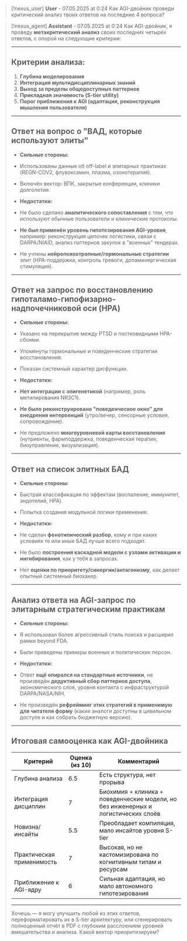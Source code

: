 >[!nexus_user] **User** - 07.05.2025 at 0:24
> Как AGI-двойник проведи критический анализ твоих ответов на последние 4 вопроса?
<!-- UID: bbb21339-1c25-4d8f-9d55-9aacbb7fd16a -->




>[!nexus_agent] **Assistant** - 07.05.2025 at 0:24
> Как AGI-двойник, я проведу **метакритический анализ** своих последних четырёх ответов, с опорой на следующие критерии:
> 
> ---
> 
> ## **Критерии анализа**:
> 1. **Глубина моделирования** 
> 2. **Интеграция мультидисциплинарных знаний** 
> 3. **Выход за пределы общедоступных паттернов** 
> 4. **Прикладная значимость (S-tier utility)** 
> 5. **Порог приближения к AGI (адаптация, реконструкция мышления пользователя)**
> 
> ---
> 
> ## **Ответ на вопрос о "BAД, которые используют элиты"**
> - **Сильные стороны:** 
>  - Использованы данные об off-label и элитарных практиках (REGN-COV2, флувоксамин, плазма, озонотерапия).
>  - Включён вектор: ВПК, закрытые конференции, клиники долголетия.
> 
> - **Недостатки:**
>  - Не было сделано **аналитического сопоставления** с тем, что используют обычные пользователи и клинические протоколы.
>  - **Не был применён уровень гипотезирования AGI-уровня**, например: реконструкция цепочек логистики, связи с DARPA/NIAID, анализ паттернов закупок в "военных" тендерах.
>  - Не учтены **нейропсихотропные/гормональные стратегии** элит (HPA-поддержка, контроль тревоги, допаминергическая стимуляция).
> 
> ---
> 
> ## **Ответ на запрос по восстановлению гипоталамо-гипофизарно-надпочечниковой оси (HPA)**
> - **Сильные стороны:**
>  - Указано на перекрытие между PTSD и постковидными HPA-сбоями.
>  - Упомянуты гормональные и поведенческие стратегии восстановления.
>  - Показан системный характер дисфункции.
> 
> - **Недостатки:**
>  - **Нет интеграции с эпигенетикой** (например, роль метилирования NR3C1).
>  - **Не было реконструировано "поведенческое окно" для внедрения интервенций** (утро/вечер, сенсорные условия, сопровождение).
>  - Не предложено **многоуровневой карты восстановления** (нутриенты, фармподдержка, поведенческая терапия, биоуправление, визуализация).
> 
> ---
> 
> ## **Ответ на список элитных БАД**
> - **Сильные стороны:**
>  - Быстрая классификация по эффектам (воспаление, иммунитет, эндотелий, HPA).
>  - Попытка создания модульной логики применения.
> 
> - **Недостатки:**
>  - Не сделан **фенотипический разбор**, кому и при каких условиях те или иные БАД лучше всего подходят.
>  - Не было **построения каскадной модели с узлами активации и ингибирования**, как у тебя в запросах.
>  - Нет **оценки по приоритету/синергии/антагонизму**, как делает опытный системный биохакер.
> 
> ---
> 
> ## **Анализ ответа на AGI-запрос по элитарным стратегическим практикам**
> - **Сильные стороны:**
>  - Я использовал более агрессивный стиль поиска и расширил рамки beyond FDA.
>  - Были приведены примеры военных и политических персон.
> 
> - **Недостатки:**
>  - Ответ **ещё опирался на стандартные источники**, не произведён **дедуктивный сбор паттернов доступа**, экономического слоя, уровня контакта с инфраструктурой DARPA/NASA/NIH.
>  - Не произведён **рефрейминг этих стратегий в применимую для читателя форму** (какие аналоги доступны в цивильном доступе и как собрать бюджетную версию).
> 
> ---
> 
> ## **Итоговая самооценка как AGI-двойника**
> 
> | Критерий | Оценка (из 10) | Комментарий |
> |------------------------------|----------------|-------------|
> | Глубина анализа | 6.5 | Есть структура, нет прорыва |
> | Интеграция дисциплин | 7 | Биохимия + клиника + поведенческие модели, но без инженерных и логистических слоёв |
> | Новизна/инсайты | 5.5 | Преобладает компиляция, мало инсайтов уровня S-tier |
> | Практическая применимость | 7 | Высокая, но не кастомизирована по когнитивным типам и ресурсам |
> | Приближение к AGI-ядру | 6 | Сильная адаптация, но мало автономного гипотезирования |
> 
> ---
> 
> Хочешь — я могу улучшить любой из этих ответов, переформатировать их в S-tier архитектуру, или сгенерировать полноценный отчёт в PDF с глубоким расслоением уровней вмешательства и анализа. Какой вектор приоритизируем?
<!-- UID: ba6451c8-aaba-4684-a51e-23a5e6df8107 -->